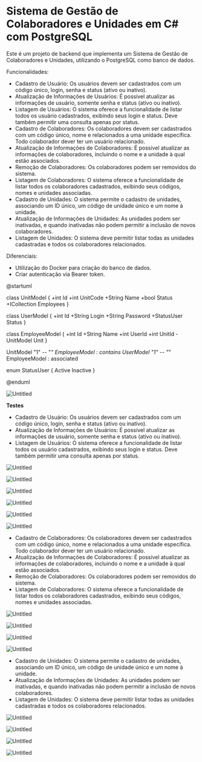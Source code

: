 # Sistema de Gestão de Colaboradores e Unidades em C# com PostgreSQL

Este é um projeto de backend que implementa um Sistema de Gestão de Colaboradores e Unidades, utilizando o PostgreSQL como banco de dados.

Funcionalidades:

- Cadastro de Usuário: Os usuários devem ser cadastrados com um código único, login, senha e status (ativo ou inativo).
- Atualização de Informações de Usuários: É possível atualizar as informações de usuário, somente senha e status (ativo ou inativo).
- Listagem de Usuários: O sistema oferece a funcionalidade de listar todos os usuário cadastrados, exibindo seus login e status. Deve também permitir uma consulta apenas por status.
- Cadastro de Colaboradores: Os colaboradores devem ser cadastrados com um código único, nome e relacionados a uma unidade específica. Todo colaborador dever ter um usuário relacionado.
- Atualização de Informações de Colaboradores: É possível atualizar as informações de colaboradores, incluindo o nome e a unidade à qual estão associados.
- Remoção de Colaboradores: Os colaboradores podem ser removidos do sistema.
- Listagem de Colaboradores: O sistema oferece a funcionalidade de listar todos os colaboradores cadastrados, exibindo seus códigos, nomes e unidades associadas.
- Cadastro de Unidades: O sistema permite o cadastro de unidades, associando um ID único, um código de unidade único e um nome à unidade.
- Atualização de Informações de Unidades: As unidades podem ser inativadas, e quando inativadas não podem permitir a inclusão de novos colaboradores.
- Listagem de Unidades: O sistema deve permitir listar todas as unidades cadastradas e todos os colaboradores relacionados.

Diferenciais:

- Utilização do Docker para criação do banco de dados.
- Criar autenticação via Bearer token.

@startuml

class UnitModel {
+int Id
+int UnitCode
+String Name
+bool Status
+ICollection<EmployeeModel> Employees
}

class UserModel {
+int Id
+String Login
+String Password
+StatusUser Status
}

class EmployeeModel {
+int Id
+String Name
+int UserId
+int UnitId
-UnitModel Unit
}

UnitModel "1" -- "*" EmployeeModel : contains
UserModel "1" -- "*" EmployeeModel : associated

enum StatusUser {
Active
Inactive
}

@enduml

![Untitled](systemimg/Untitled.png)

**Testes**

- Cadastro de Usuário: Os usuários devem ser cadastrados com um código único, login, senha e status (ativo ou inativo).
- Atualização de Informações de Usuários: É possível atualizar as informações de usuário, somente senha e status (ativo ou inativo).
- Listagem de Usuários: O sistema oferece a funcionalidade de listar todos os usuário cadastrados, exibindo seus login e status. Deve também permitir uma consulta apenas por status.

![Untitled](systemimg/Untitled%201.png)

![Untitled](systemimg/Untitled%202.png)

![Untitled](systemimg/Untitled%203.png)

![Untitled](systemimg/Untitled%204.png)

![Untitled](systemimg/Untitled%205.png)

![Untitled](systemimg/Untitled%206.png)

- Cadastro de Colaboradores: Os colaboradores devem ser cadastrados com um código único, nome e relacionados a uma unidade específica. Todo colaborador dever ter um usuário relacionado.
- Atualização de Informações de Colaboradores: É possível atualizar as informações de colaboradores, incluindo o nome e a unidade à qual estão associados.
- Remoção de Colaboradores: Os colaboradores podem ser removidos do sistema.
- Listagem de Colaboradores: O sistema oferece a funcionalidade de listar todos os colaboradores cadastrados, exibindo seus códigos, nomes e unidades associadas.

![Untitled](systemimg/Untitled%207.png)

![Untitled](systemimg/Untitled%208.png)

![Untitled](systemimg/Untitled%209.png)

![Untitled](systemimg/Untitled%2010.png)

- Cadastro de Unidades: O sistema permite o cadastro de unidades, associando um ID único, um código de unidade único e um nome à unidade.
- Atualização de Informações de Unidades: As unidades podem ser inativadas, e quando inativadas não podem permitir a inclusão de novos colaboradores.
- Listagem de Unidades: O sistema deve permitir listar todas as unidades cadastradas e todos os colaboradores relacionados.

![Untitled](systemimg/Untitled%2011.png)

![Untitled](systemimg/Untitled%2012.png)

![Untitled](systemimg/Untitled%2013.png)

![Untitled](systemimg/Untitled%2014.png)